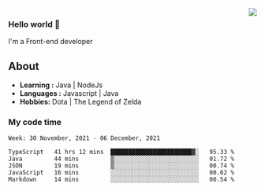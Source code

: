 <img align='right' src="https://github-readme-stats.vercel.app/api?username=jumodada&show_icons=true&theme=vue">

### Hello world 👋

I'm a Front-end developer 
    
## About
-  **Learning :** Java | NodeJs
-  **Languages :** Javascript | Java
-  **Hobbies:** Dota | The Legend of Zelda

### My code time

<!--START_SECTION:waka-->
```text
Week: 30 November, 2021 - 06 December, 2021

TypeScript   41 hrs 12 mins  ███████████████████████▓░   95.33 % 
Java         44 mins         ▒░░░░░░░░░░░░░░░░░░░░░░░░   01.72 % 
JSON         19 mins         ▒░░░░░░░░░░░░░░░░░░░░░░░░   00.74 % 
JavaScript   16 mins         ░░░░░░░░░░░░░░░░░░░░░░░░░   00.62 % 
Markdown     14 mins         ░░░░░░░░░░░░░░░░░░░░░░░░░   00.54 % 
```
<!--END_SECTION:waka-->
